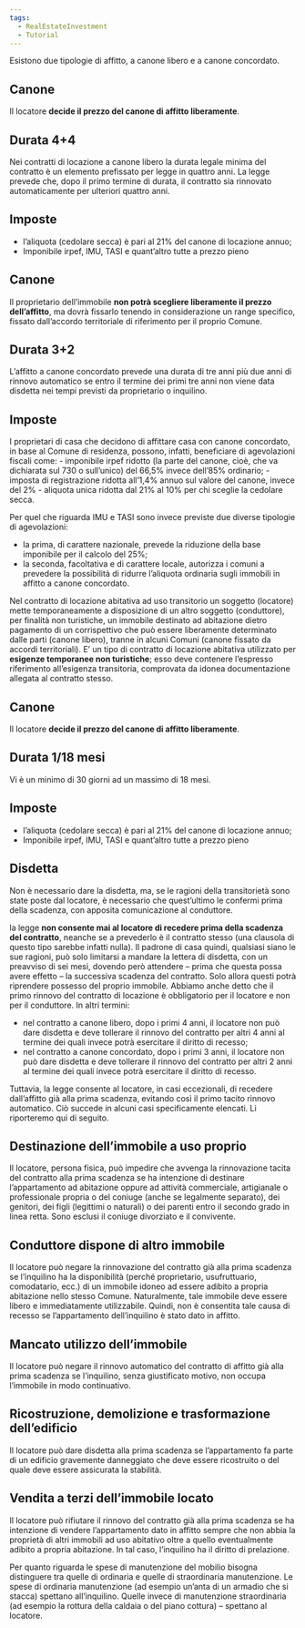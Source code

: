 ```yaml
---
tags:
  - RealEstateInvestment
  - Tutorial
---
```

Esistono due tipologie di affitto, a canone libero e a canone concordato.
## Canone

Il locatore **decide il prezzo del canone di affitto liberamente**.

## Durata 4+4

Nei contratti di locazione a canone libero la durata legale minima del contratto è un elemento prefissato per legge in quattro anni. La legge prevede che, dopo il primo termine di durata, il contratto sia rinnovato automaticamente per ulteriori quattro anni.

## Imposte

-   l’aliquota (cedolare secca) è pari al 21% del canone di locazione annuo;
-   Imponibile irpef, IMU, TASI e quant’altro tutte a prezzo pieno

## Canone

Il proprietario dell’immobile **non potrà scegliere liberamente il prezzo dell’affitto**, ma dovrà fissarlo tenendo in considerazione un range specifico, fissato dall’accordo territoriale di riferimento per il proprio Comune.

## Durata 3+2

L’affitto a canone concordato prevede una durata di tre anni più due anni di rinnovo automatico se entro il termine dei primi tre anni non viene data disdetta nei tempi previsti da proprietario o inquilino.

## Imposte

I proprietari di casa che decidono di affittare casa con canone concordato, in base al Comune di residenza, possono, infatti, beneficiare di agevolazioni fiscali come: - imponibile irpef ridotto (la parte del canone, cioè, che va dichiarata sul 730 o sull’unico) del 66,5% invece dell’85% ordinario; - imposta di registrazione ridotta all’1,4% annuo sul valore del canone, invece del 2% - aliquota unica ridotta dal 21% al 10% per chi sceglie la cedolare secca.

Per quel che riguarda IMU e TASI sono invece previste due diverse tipologie di agevolazioni:

-   la prima, di carattere nazionale, prevede la riduzione della base imponibile per il calcolo del 25%;
-   la seconda, facoltativa e di carattere locale, autorizza i comuni a prevedere la possibilità di ridurre l’aliquota ordinaria sugli immobili in affitto a canone concordato.

Nel contratto di locazione abitativa ad uso transitorio un soggetto (locatore) mette temporaneamente a disposizione di un altro soggetto (conduttore), per finalità non turistiche, un immobile destinato ad abitazione dietro pagamento di un corrispettivo che può essere liberamente determinato dalle parti (canone libero), tranne in alcuni Comuni (canone fissato da accordi territoriali). E’ un tipo di contratto di locazione abitativa utilizzato per **esigenze temporanee non turistiche**; esso deve contenere l’espresso riferimento all’esigenza transitoria, comprovata da idonea documentazione allegata al contratto stesso.

## Canone

Il locatore **decide il prezzo del canone di affitto liberamente**.

## Durata 1/18 mesi

Vi è un minimo di 30 giorni ad un massimo di 18 mesi.

## Imposte

-   l’aliquota (cedolare secca) è pari al 21% del canone di locazione annuo;
-   Imponibile irpef, IMU, TASI e quant’altro tutte a prezzo pieno

## Disdetta

Non è necessario dare la disdetta, ma, se le ragioni della transitorietà sono state poste dal locatore, è necessario che quest’ultimo le confermi prima della scadenza, con apposita comunicazione al conduttore.

la legge **non consente mai al locatore di recedere prima della scadenza del contratto**, neanche se a prevederlo è il contratto stesso (una clausola di questo tipo sarebbe infatti nulla). Il padrone di casa quindi, qualsiasi siano le sue ragioni, può solo limitarsi a mandare la lettera di disdetta, con un preavviso di sei mesi, dovendo però attendere – prima che questa possa avere effetto – la successiva scadenza del contratto. Solo allora questi potrà riprendere possesso del proprio immobile. Abbiamo anche detto che il primo rinnovo del contratto di locazione è obbligatorio per il locatore e non per il conduttore. In altri termini:

-   nel contratto a canone libero, dopo i primi 4 anni, il locatore non può dare disdetta e deve tollerare il rinnovo del contratto per altri 4 anni al termine dei quali invece potrà esercitare il diritto di recesso;
-   nel contratto a canone concordato, dopo i primi 3 anni, il locatore non può dare disdetta e deve tollerare il rinnovo del contratto per altri 2 anni al termine dei quali invece potrà esercitare il diritto di recesso.

Tuttavia, la legge consente al locatore, in casi eccezionali, di recedere dall’affitto già alla prima scadenza, evitando così il primo tacito rinnovo automatico. Ciò succede in alcuni casi specificamente elencati. Li riporteremo qui di seguito.

## Destinazione dell’immobile a uso proprio

Il locatore, persona fisica, può impedire che avvenga la rinnovazione tacita del contratto alla prima scadenza se ha intenzione di destinare l’appartamento ad abitazione oppure ad attività commerciale, artigianale o professionale propria o del coniuge (anche se legalmente separato), dei genitori, dei figli (legittimi o naturali) o dei parenti entro il secondo grado in linea retta. Sono esclusi il coniuge divorziato e il convivente.

## Conduttore dispone di altro immobile

Il locatore può negare la rinnovazione del contratto già alla prima scadenza se l’inquilino ha la disponibilità (perché proprietario, usufruttuario, comodatario, ecc.) di un immobile idoneo ad essere adibito a propria abitazione nello stesso Comune. Naturalmente, tale immobile deve essere libero e immediatamente utilizzabile. Quindi, non è consentita tale causa di recesso se l’appartamento dell’inquilino è stato dato in affitto.

## Mancato utilizzo dell’immobile

Il locatore può negare il rinnovo automatico del contratto di affitto già alla prima scadenza se l’inquilino, senza giustificato motivo, non occupa l’immobile in modo continuativo.

## Ricostruzione, demolizione e trasformazione dell’edificio

Il locatore può dare disdetta alla prima scadenza se l’appartamento fa parte di un edificio gravemente danneggiato che deve essere ricostruito o del quale deve essere assicurata la stabilità.

## Vendita a terzi dell’immobile locato

Il locatore può rifiutare il rinnovo del contratto già alla prima scadenza se ha intenzione di vendere l’appartamento dato in affitto sempre che non abbia la proprietà di altri immobili ad uso abitativo oltre a quello eventualmente adibito a propria abitazione. In tal caso, l’inquilino ha il diritto di prelazione.

Per quanto riguarda le spese di manutenzione del mobilio bisogna distinguere tra quelle di ordinaria e quelle di straordinaria manutenzione. Le spese di ordinaria manutenzione (ad esempio un’anta di un armadio che si stacca) spettano all’inquilino. Quelle invece di manutenzione straordinaria (ad esempio la rottura della caldaia o del piano cottura) – spettano al locatore.